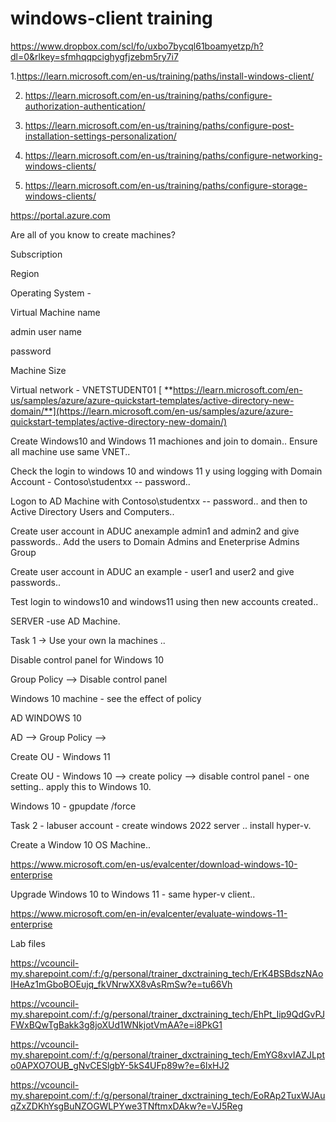 # windows-client training

https://www.dropbox.com/scl/fo/uxbo7bycql61boamyetzp/h?dl=0&rlkey=sfmhqqpcighygfjzebm5ry7i7

1.https://learn.microsoft.com/en-us/training/paths/install-windows-client/

2. https://learn.microsoft.com/en-us/training/paths/configure-authorization-authentication/

3. https://learn.microsoft.com/en-us/training/paths/configure-post-installation-settings-personalization/

4. https://learn.microsoft.com/en-us/training/paths/configure-networking-windows-clients/

5. https://learn.microsoft.com/en-us/training/paths/configure-storage-windows-clients/

https://portal.azure.com


Are all of you know to create machines?

Subscription

Region

Operating System -

Virtual Machine name

admin user name

password

Machine Size

Virtual network - VNETSTUDENT01
[
**https://learn.microsoft.com/en-us/samples/azure/azure-quickstart-templates/active-directory-new-domain/**](https://learn.microsoft.com/en-us/samples/azure/azure-quickstart-templates/active-directory-new-domain/)


Create Windows10 and Windows 11 machiones and join to domain.. Ensure all machine use same VNET..

Check the login to windows 10 and windows 11 y using logging with Domain Account - Contoso\studentxx -- password..

Logon to AD Machine with  Contoso\studentxx -- password.. and then to Active Directory Users and Computers..

Create user account in ADUC anexample admin1 and admin2 and give passwords.. Add the users to Domain Admins and Eneterprise Admins Group

Create user account in ADUC an example  - user1 and user2 and give passwords..

Test login to windows10 and windows11 using then new accounts created..

SERVER -use AD Machine.



Task 1 -> Use your own la machines ..

Disable control panel for Windows 10

Group Policy --> Disable control panel

Windows 10 machine - see the effect of policy

AD
WINDOWS 10

AD --> Group Policy -->

Create OU - Windows 11

Create OU - Windows 10 --> create policy --> disable control panel - one setting.. apply this to Windows 10.

Windows 10 - gpupdate /force


Task 2 - labuser account - create windows 2022 server .. install hyper-v.

Create a Window 10 OS Machine..

https://www.microsoft.com/en-us/evalcenter/download-windows-10-enterprise

Upgrade Windows 10 to Windows 11 - same hyper-v client..

https://www.microsoft.com/en-in/evalcenter/evaluate-windows-11-enterprise



Lab files

https://vcouncil-my.sharepoint.com/:f:/g/personal/trainer_dxctraining_tech/ErK4BSBdszNAoIHeAz1mGboBOEujq_fkVNrwXX8vAsRmSw?e=tu66Vh

https://vcouncil-my.sharepoint.com/:f:/g/personal/trainer_dxctraining_tech/EhPt_Iip9QdGvPJFWxBQwTgBakk3g8joXUd1WNkjotVmAA?e=i8PkG1

https://vcouncil-my.sharepoint.com/:f:/g/personal/trainer_dxctraining_tech/EmYG8xvIAZJLpto0APXO7OUB_gNvCESlgbY-5kS4UFp89w?e=6lxHJ2

https://vcouncil-my.sharepoint.com/:f:/g/personal/trainer_dxctraining_tech/EoRAp2TuxWJAuqZxZDKhYsgBuNZOGWLPYwe3TNftmxDAkw?e=VJ5Reg



